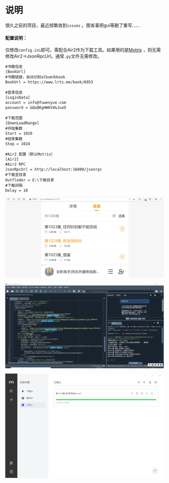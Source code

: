 # 说明

很久之前的项目，最近频繁收到`issues` 。图省事把gui等删了重写……

#### 配置说明：

仅修改`config.ini`即可，需配合Air2作为下载工具。如果用的是[Motrix](https://motrix.app/zh-CN/) ，则无需修改Air2→JsonRpcUrl。通常`.py`文件无需修改。

```
#书籍信息
[BookUrl]
#书籍链接，自动识别album与book
BookUrl = https://www.lrts.me/book/6953

#登录信息
[LoginData]
account = info@fuwenyue.com
password = &QaQKgHW6V4&JuoO

#下载范围
[DownLoadRange]
#开始集数
Start = 1020
#结束集数
Stop = 1024

#Air2 配置（默认Motrix）
[Air2]
#Air2 RPC
JsonRpcUrl = http://localhost:16800/jsonrpc
#下载至目录
Outfloder = E:\下载目录
#下载间隔
Delay = 10

```



![](images\lanrentingshu.png)



![](images\spyder.png)



![motrix](images\motrix.png)

